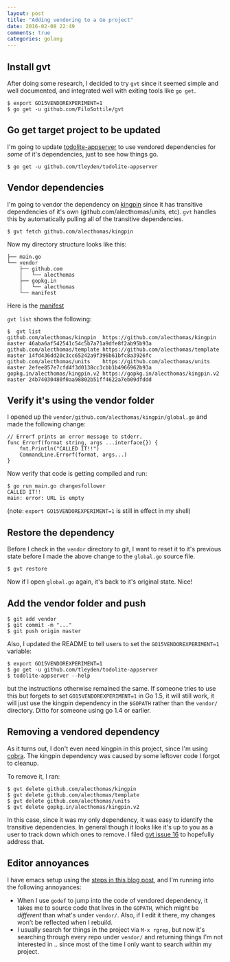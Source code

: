 ```yaml
---
layout: post
title: "Adding vendoring to a Go project"
date: 2016-02-08 22:49
comments: true
categories: golang
---
```


## Install gvt

After doing some research, I decided to try `gvt` since it seemed simple and well documented, and integrated well with exiting tools like `go get`.

```
$ export GO15VENDOREXPERIMENT=1
$ go get -u github.com/FiloSottile/gvt
```

## Go get target project to be updated

I'm going to update [todolite-appserver](https://github.com/tleyden/todolite-appserver) to use vendored dependencies for *some* of it's dependencies, just to see how things go.

```
$ go get -u github.com/tleyden/todolite-appserver
```

## Vendor dependencies

I'm going to vendor the dependency on [kingpin](github.com/alecthomas/kingpin) since it has transitive dependencies of it's own (github.com/alecthomas/units, etc).  `gvt` handles this by automatically pulling all of the transitive dependencies.

```
$ gvt fetch github.com/alecthomas/kingpin
```

Now my directory structure looks like this:

```
├── main.go
└── vendor
    ├── github.com
    │   └── alecthomas
    ├── gopkg.in
    │   └── alecthomas
    └── manifest
```

Here is the [manifest](https://gist.github.com/tleyden/60328c7e0fd778970314)

`gvt list` shows the following:

```
$  gvt list
github.com/alecthomas/kingpin  https://github.com/alecthomas/kingpin  master 46aba6af542541c54c5b7a71a9dfe8f2ab95b93a
github.com/alecthomas/template https://github.com/alecthomas/template master 14fd436dd20c3cc65242a9f396b61bfc8a3926fc
github.com/alecthomas/units    https://github.com/alecthomas/units    master 2efee857e7cfd4f3d0138cc3cbb1b4966962b93a
gopkg.in/alecthomas/kingpin.v2 https://gopkg.in/alecthomas/kingpin.v2 master 24b74030480f0aa98802b51ff4622a7eb09dfddd
```

## Verify it's using the vendor folder


I opened up the `vendor/github.com/alecthomas/kingpin/global.go` and made the following change:

```
// Errorf prints an error message to stderr.
func Errorf(format string, args ...interface{}) {
	fmt.Println("CALLED IT!!")
	CommandLine.Errorf(format, args...)
}
```

Now verify that code is getting compiled and run:

```
$ go run main.go changesfollower
CALLED IT!!
main: error: URL is empty
```

(note: `export GO15VENDOREXPERIMENT=1` is still in effect in my shell)

## Restore the dependency

Before I check in the `vendor` directory to git, I want to reset it to it's previous state before I made the above change to the `global.go` source file.

```
$ gvt restore
```

Now if I open `global.go` again, it's back to it's original state.  Nice!

## Add the vendor folder and push

```
$ git add vendor
$ git commit -m "..."
$ git push origin master
```

Also, I updated the README to tell users to set the `GO15VENDOREXPERIMENT=1` variable:


```
$ export GO15VENDOREXPERIMENT=1
$ go get -u github.com/tleyden/todolite-appserver
$ todolite-appserver --help
```

but the instructions otherwise remained the same.  If someone tries to use this but forgets to set `GO15VENDOREXPERIMENT=1` in Go 1.5, it will still work, it will just use the kingpin dependency in the `$GOPATH` rather than the `vendor/` directory.  Ditto for someone using go 1.4 or earlier.

## Removing a vendored dependency

As it turns out, I don't even need kingpin in this project, since I'm using [cobra](https://github.com/spf13/cobra).  The kingpin dependency was caused by some leftover code I forgot to cleanup.

To remove it, I ran:

```
$ gvt delete github.com/alecthomas/kingpin
$ gvt delete github.com/alecthomas/template
$ gvt delete github.com/alecthomas/units
$ gvt delete gopkg.in/alecthomas/kingpin.v2
```

In this case, since it was my only dependency, it was easy to identify the transitive dependencies.  In general though it looks like it's up to you as a user to track down which ones to remove.  I filed [gvt issue 16](https://github.com/FiloSottile/gvt/issues/16) to hopefully address that.

## Editor annoyances

I have emacs setup using the [steps in this blog post](http://tleyden.github.io/blog/2014/05/22/configure-emacs-as-a-go-editor-from-scratch/), and I'm running into the following annoyances:

* When I use `godef` to jump into the code of vendored dependency, it takes me to source code that lives in the `GOPATH`, which might be *different* than what's under `vendor/`.  Also, if I edit it there, my changes won't be reflected when I rebuild.
* I usually search for things in the project via `M-x rgrep`, but now it's searching through every repo under `vendor/` and returning things I'm not interested in .. since most of the time I only want to search within my project.



